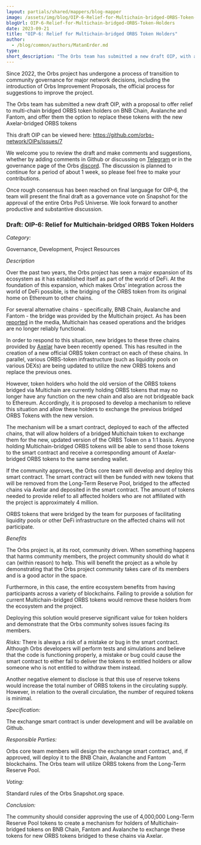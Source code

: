 ```yaml
---
layout: partials/shared/mappers/blog-mapper
image: /assets/img/blog/OIP-6-Relief-for-Multichain-bridged-ORBS-Token-Holders/bg.jpg
blogUrl: OIP-6-Relief-for-Multichain-bridged-ORBS-Token-Holders
date: 2023-09-21
title: "OIP-6: Relief for Multichain-bridged ORBS Token Holders"
author:
  - /blog/common/authors/MatanErder.md
type:
short_description: "The Orbs team has submitted a new draft OIP, with a proposal to offer relief to multi-chain bridged ORBS token holders on BNB Chain, Avalanche and Fantom, and offer them the option to replace these tokens with the new Axelar-bridged ORBS tokens"
---
```


Since 2022, the Orbs project has undergone a process of transition to community governance for major network decisions, including the introduction of Orbs Improvement Proposals, the official process for suggestions to improve the project.

The Orbs team has submitted a new draft OIP, with a proposal to offer relief to multi-chain bridged ORBS token holders on BNB Chain, Avalanche and Fantom, and offer them the option to replace these tokens with the new Axelar-bridged ORBS tokens

This draft OIP can be viewed here:
https://github.com/orbs-network/OIPs/issues/7

We welcome you to review the draft and make comments and suggestions, whether by adding comments in Github or discussing on [Telegram](https://t.me/OrbsNetwork) or in the governance page of the Orbs [discord](https://discord.com/channels/829255795827933236/1004049084597928017). The discussion is planned to continue for a period of about 1 week, so please feel free to make your contributions.

Once rough consensus has been reached on final language for OIP-6, the team will present the final draft as a governance vote on Snapshot for the approval of the entire Orbs PoS Universe.
We look forward to another productive and substantive discussion.


<div class='line-separator'> </div>



### Draft: OIP-6: Relief for Multichain-bridged ORBS Token Holders 

_Category:_ 

Governance, Development, Project Resources

_Description_

Over the past two years, the Orbs project has seen a major expansion of its ecosystem as it has established itself as part of the world of DeFi. At the foundation of this expansion, which makes Orbs’ integration across the world of DeFi possible, is the bridging of the ORBS token from its original home on Ethereum to other chains.

For several alternative chains - specifically, BNB Chain, Avalanche and Fantom - the bridge was provided by the Multichain project. As has been [reported](https://cointelegraph.com/news/multichain-stops-operations-over-lack-of-funds) in the media, Multichain has ceased operations and the bridges are no longer reliably functional. 

In order to respond to this situation, new bridges to these three chains provided by [Axelar](https://www.orbs.com/Orbs-integrates-with-Satellite-by-Axelar/) have been recently opened. This has resulted in the creation of a new official ORBS token contract on each of these chains. In parallel, various ORBS-token infrastructure (such as liquidity pools on various DEXs) are being updated to utilize the new ORBS tokens and replace the previous ones. 

However, token holders who hold the old version of the ORBS tokens bridged via Multichain are currently holding ORBS tokens that may no longer have any function on the new chain and also are not bridgeable back to Ethereum. Accordingly, it is proposed to develop a mechanism to relieve this situation and allow these holders to exchange the previous bridged ORBS Tokens with the new version. 

The mechanism will be a smart contract, deployed to each of the affected chains, that will allow holders of a bridged Multichain token to exchange them for the new, updated version of the ORBS Token on a 1:1 basis. Anyone holding Multichain-bridged ORBS tokens will be able to send those tokens to the smart contract and receive a corresponding amount of Axelar-bridged ORBS tokens to the same sending wallet. 

If the community approves, the Orbs core team will develop and deploy this smart contract. The smart contract will then be funded with new tokens that will be removed from the Long-Term Reserve Pool, bridged to the affected chains via Axelar and deposited in the smart contract. The amount of tokens needed to provide relief to all affected holders who are not affiliated with the project is approximately 4 million. 

ORBS tokens that were bridged by the team for purposes of facilitating liquidity pools or other DeFi infrastructure on the affected chains will not participate.   

_Benefits_

The Orbs project is, at its root, community driven. When something happens that harms community members, the project community should do what it can (within reason) to help. This will benefit the project as a whole by demonstrating that the Orbs project community takes care of its members and is a good actor in the space. 

Furthermore, in this case, the entire ecosystem benefits from having participants across a variety of blockchains. Failing to provide a solution for current Multichain-bridged ORBS tokens would remove these holders from the ecosystem and the project.  

Deploying this solution would preserve significant value for token holders and demonstrate that the Orbs community solves issues facing its members.  

_Risks:_ 
There is always a risk of a mistake or bug in the smart contract. Although Orbs developers will perform tests and simulations and believe that the code is functioning properly, a mistake or bug could cause the smart contract to either fail to deliver the tokens to entitled holders or allow someone who is not entitled to withdraw them instead. 

Another negative element to disclose is that this use of reserve tokens would increase the total number of ORBS tokens in the circulating supply. However, in relation to the overall circulation, the number of required tokens is minimal. 

_Specification:_ 

The exchange smart contract is under development and will be available on Github.

_Responsible Parties:_  

Orbs core team members will design the exchange smart contract, and, if approved, will deploy it to the BNB Chain, Avalanche and Fantom blockchains. The Orbs team will utilize ORBS tokens from the Long-Term Reserve Pool.

_Voting:_  

Standard rules of the Orbs Snapshot.org space.

_Conclusion:_ 

The community should consider approving the use of 4,000,000 Long-Term Reserve Pool tokens to create a mechanism for holders of Multichain-bridged tokens on BNB Chain, Fantom and Avalanche to exchange these tokens for new ORBS tokens bridged to these chains via Axelar. 




